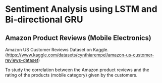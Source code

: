 # Sentiment Analysis using LSTM and Bi-directional GRU
## Amazon Product Reviews (Mobile Electronics)
Amazon US Customer Reviews Dataset on Kaggle. (https://www.kaggle.com/datasets/cynthiarempel/amazon-us-customer-reviews-dataset)

To study the correlation between the Amazon product reviews and the rating of the products (mobile category) given by the customers.
